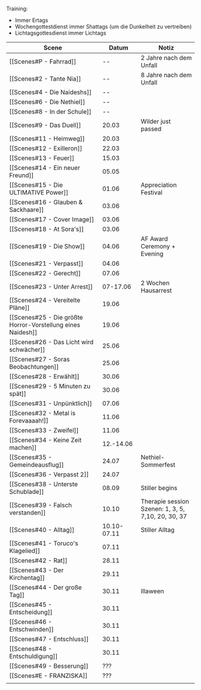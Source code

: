 Training:
- Immer Ertags
- Wochengottestdienst immer Shattags (um die Dunkelheit zu vertreiben)
- Lichtagsgottesdienst immer Lichtags

| Scene                                                       | Datum       | Notiz                                                 |
| ----------------------------------------------------------- | ----------- | ----------------------------------------------------- |
| [[Scenes#P - Fahrrad]]                                      | --          | 2 Jahre nach dem Unfall                               |
| [[Scenes#2 - Tante Nia]]                                    | --          | 8 Jahre nach dem Unfall                               |
| [[Scenes#4 - Die Naideshs]]                                 | --          |                                                       |
| [[Scenes#6 - Die Nethiel]]                                  | --          |                                                       |
| [[Scenes#8 - In der Schule]]                                | --          |                                                       |
| [[Scenes#9 - Das Duell]]                                    | 20.03       | Wilder just passed                                    |
| [[Scenes#11 - Heimweg]]                                     | 20.03       |                                                       |
| [[Scenes#12 - Exilleron]]                                   | 22.03       |                                                       |
| [[Scenes#13 - Feuer]]                                       | 15.03       |                                                       |
| [[Scenes#14 - Ein neuer Freund]]                            | 05.05       |                                                       |
| [[Scenes#15 - Die ULTIMATIVE Power]]                        | 01.06       | Appreciation Festival                                 |
| [[Scenes#16 - Glauben & Sackhaare]]                         | 03.06       |                                                       |
| [[Scenes#17 - Cover Image]]                                 | 03.06       |                                                       |
| [[Scenes#18 - At Sora's]]                                   | 03.06       |                                                       |
| [[Scenes#19 - Die Show]]                                    | 04.06       | AF Award Ceremony + Evening                           |
| [[Scenes#21 - Verpasst]]                                    | 04.06       |                                                       |
| [[Scenes#22 - Gerecht]]                                     | 07.06       |                                                       |
| [[Scenes#23 - Unter Arrest]]                                | 07-17.06    | 2 Wochen Hausarrest                                   |
| [[Scenes#24 - Vereitelte Pläne]]                            | 19.06       |                                                       |
| [[Scenes#25 - Die größte Horror-Vorstellung eines Naidesh]] | 19.06       |                                                       |
| [[Scenes#26 - Das Licht wird schwächer]]                    | 25.06       |                                                       |
| [[Scenes#27 - Soras Beobachtungen]]                         | 25.06       |                                                       |
| [[Scenes#28 - Erwählt]]                                     | 30.06       |                                                       |
| [[Scenes#29 - 5 Minuten zu spät]]                           | 30.06       |                                                       |
| [[Scenes#31 - Unpünktlich]]                                 | 07.06       |                                                       |
| [[Scenes#32 - Metal is Forevaaaah!]]                        | 11.06       |                                                       |
| [[Scenes#33 - Zweifel]]                                     | 11.06       |                                                       |
| [[Scenes#34 - Keine Zeit machen]]                           | 12.-14.06   |                                                       |
| [[Scenes#35 - Gemeindeausflug]]                             | 24.07       | Nethiel-Sommerfest                                    |
| [[Scenes#36 - Verpasst 2]]                                  | 24.07       |                                                       |
| [[Scenes#38 - Unterste Schublade]]                          | 08.09       | Stiller begins                                        |
| [[Scenes#39 - Falsch verstanden]]                           | 10.10       | Therapie session<br>Szenen: 1, 3, 5, 7,10, 20, 30, 37 |
| [[Scenes#40 - Alltag]]                                      | 10.10-07.11 | Stiller Alltag                                        |
| [[Scenes#41 - Toruco's Klagelied]]                          | 07.11       |                                                       |
| [[Scenes#42 - Rat]]                                         | 28.11       |                                                       |
| [[Scenes#43 - Der Kirchentag]]                              | 29.11       |                                                       |
| [[Scenes#44 - Der große Tag]]                               | 30.11       | Illaween                                              |
| [[Scenes#45 - Entscheidung]]                                | 30.11       |                                                       |
| [[Scenes#46 - Entschwinden]]                                | 30.11       |                                                       |
| [[Scenes#47 - Entschluss]]                                  | 30.11       |                                                       |
| [[Scenes#48 - Entschuldigung]]                              | 30.11       |                                                       |
| [[Scenes#49 - Besserung]]                                   | ???         |                                                       |
| [[Scenes#E - FRANZISKA]]                                    | ???         |                                                       |
|                                                             |             |                                                       |
